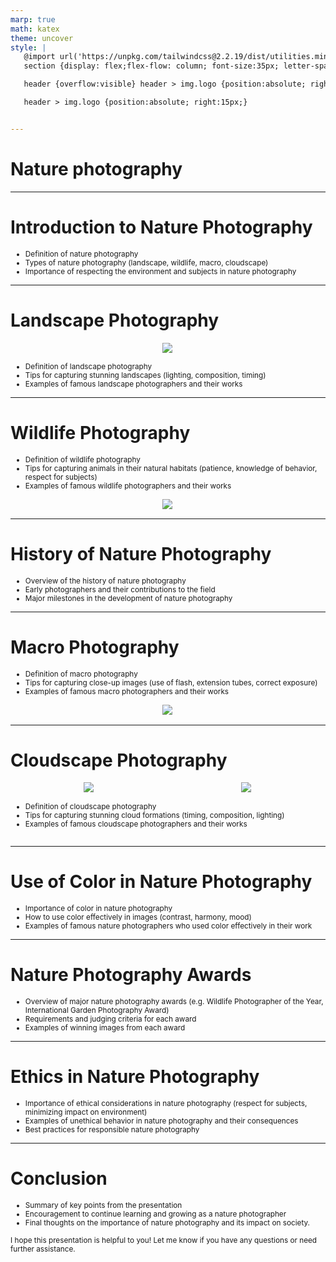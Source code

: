 ```yaml
---
marp: true
math: katex
theme: uncover
style: |
   @import url('https://unpkg.com/tailwindcss@2.2.19/dist/utilities.min.css');
   section {display: flex;flex-flow: column; font-size:35px; letter-spacing:1.4px;}

   header {overflow:visible} header > img.logo {position:absolute; right:15px;}

   header > img.logo {position:absolute; right:15px;}


---
```

<!-- backgroundColor: white -->
<!-- _class: lead -->

 # Nature photography

---
<style scoped>p,li {font-size:0.88em}</style>

 # Introduction to Nature Photography

- Definition of nature photography
- Types of nature photography (landscape, wildlife, macro, cloudscape)
- Importance of respecting the environment and subjects in nature photography

---
<style scoped>p,li {font-size:0.84em}</style>

 # **Landscape Photography**
<div style="display: flex; flex: 1 1 auto; flex-flow: row; min-height: 0"><div style="display: flex; flex: 1 1 auto; justify-content: center;min-height:0;min-width:0; margin-bottom:0.1em;;margin-right:0.15em">
<img style='object-fit: contain; max-height:100%; max-width:100%; background-color: rgba(0,0,0,0);' src='https://upload.wikimedia.org/wikipedia/commons/thumb/6/6b/43._View_from_Round_Top.jpg/179px-43._View_from_Round_Top.jpg'/>
</div>
</div>

- Definition of landscape photography
- Tips for capturing stunning landscapes (lighting, composition, timing)
- Examples of famous landscape photographers and their works

---
<style scoped>p,li {font-size:0.84em}</style>

 # Wildlife Photography
- Definition of wildlife photography
- Tips for capturing animals in their natural habitats (patience, knowledge of behavior, respect for subjects)
- Examples of famous wildlife photographers and their works
<div style="display: flex; flex: 1 1 auto; flex-flow: row; min-height: 0"><div style="display: flex; flex: 1 1 auto; justify-content: center;min-height:0;min-width:0; margin-bottom:0.1em;;margin-right:0.15em">
<img style='object-fit: contain; max-height:100%; max-width:100%; background-color: rgba(0,0,0,0);' src='https://upload.wikimedia.org/wikipedia/commons/thumb/f/f6/Asian_Elephant_Elephas_maximus.jpg/175px-Asian_Elephant_Elephas_maximus.jpg'/>
</div>
</div>


---
<style scoped>p,li {font-size:0.88em}</style>

 # History of Nature Photography

- Overview of the history of nature photography
- Early photographers and their contributions to the field
- Major milestones in the development of nature photography

---
<style scoped>p,li {font-size:0.84em}</style>

 # Macro Photography
- Definition of macro photography
- Tips for capturing close-up images (use of flash, extension tubes, correct exposure)
- Examples of famous macro photographers and their works
<div style="display: flex; flex: 1 1 auto; flex-flow: row; min-height: 0"><div style="display: flex; flex: 1 1 auto; justify-content: center;min-height:0;min-width:0; margin-bottom:0.1em;;margin-right:0.15em">
<img style='object-fit: contain; max-height:100%; max-width:100%; background-color: rgba(0,0,0,0);' src='https://upload.wikimedia.org/wikipedia/commons/thumb/3/3c/Formica_polyctena_2.jpg/220px-Formica_polyctena_2.jpg'/>
</div>
</div>


---
<style scoped>p,li {font-size:0.80em}</style>

 # **Cloudscape Photography**
<div style='flex:1 1 auto; min-height:0;' class="grid grid-cols-8 gap-4">
<div style='display:flex; flex-flow:column; min-height:0;' class="col-span-4">

<div style="display: flex; flex: 1 1 auto; flex-flow: row; min-height: 0"><div style="display: flex; flex: 1 1 auto; justify-content: center;min-height:0;min-width:0; margin-bottom:0.1em;;margin-right:0.15em">
<img style='object-fit: contain; max-height:100%; max-width:100%; background-color: rgba(0,0,0,0);' src='https://upload.wikimedia.org/wikipedia/commons/thumb/d/d0/Cloudscape_CHD.JPG/220px-Cloudscape_CHD.JPG'/>
</div>
<div style="display: flex; flex: 1 1 auto; justify-content: center;min-height:0;min-width:0; margin-bottom:0.1em;;margin-right:0.15em">
<img style='object-fit: contain; max-height:100%; max-width:100%; background-color: rgba(0,0,0,0);' src='https://upload.wikimedia.org/wikipedia/commons/thumb/3/30/CloudColors.jpg/220px-CloudColors.jpg'/>
</div>
</div>

</div>

<div style='display:flex; flex-flow:column; min-height:0;' class="col-span-4">

- Definition of cloudscape photography
- Tips for capturing stunning cloud formations (timing, composition, lighting)
- Examples of famous cloudscape photographers and their works
</div>

</div>


---
<style scoped>p,li {font-size:0.88em}</style>

 # Use of Color in Nature Photography
- Importance of color in nature photography
- How to use color effectively in images (contrast, harmony, mood)
- Examples of famous nature photographers who used color effectively in their work


---
<style scoped>p,li {font-size:0.88em}</style>

 # Nature Photography Awards

- Overview of major nature photography awards (e.g. Wildlife Photographer of the Year, International Garden Photography Award)
- Requirements and judging criteria for each award
- Examples of winning images from each award

---
<style scoped>p,li {font-size:0.88em}</style>

 # Ethics in Nature Photography

- Importance of ethical considerations in nature photography (respect for subjects, minimizing impact on environment)
- Examples of unethical behavior in nature photography and their consequences
- Best practices for responsible nature photography

---
<style scoped>p,li {font-size:0.84em}</style>

 # **Conclusion**
- Summary of key points from the presentation
- Encouragement to continue learning and growing as a nature photographer
- Final thoughts on the importance of nature photography and its impact on society.

I hope this presentation is helpful to you! Let me know if you have any questions or need further assistance.

